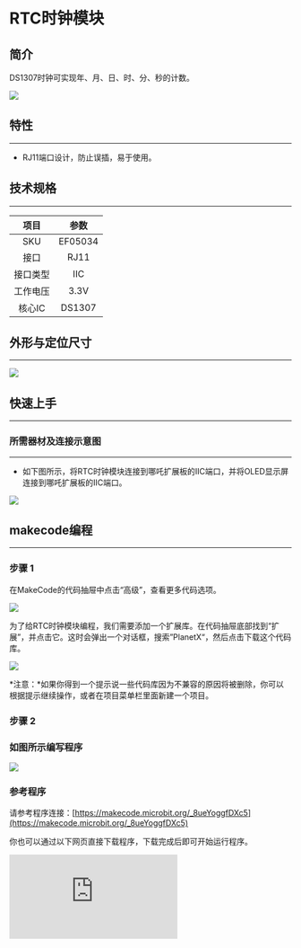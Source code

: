 # RTC时钟模块

## 简介
DS1307时钟可实现年、月、日、时、分、秒的计数。

![](https://wiki-media-ef.oss-cn-hongkong.aliyuncs.com//images/05034_01.png)

## 特性
---
- RJ11端口设计，防止误插，易于使用。
## 技术规格
---

项目 | 参数
:-: | :-:
SKU|EF05034
接口|RJ11
接口类型|IIC
工作电压|3.3V
核心IC|DS1307





## 外形与定位尺寸
---


![](https://wiki-media-ef.oss-cn-hongkong.aliyuncs.com//images/05034_02.png)


## 快速上手
---

### 所需器材及连接示意图
---

- 如下图所示，将RTC时钟模块连接到哪吒扩展板的IIC端口，并将OLED显示屏连接到哪吒扩展板的IIC端口。


![](https://wiki-media-ef.oss-cn-hongkong.aliyuncs.com//images/05034_03.png)



## makecode编程
---

### 步骤 1
在MakeCode的代码抽屉中点击“高级”，查看更多代码选项。

![](https://wiki-media-ef.oss-cn-hongkong.aliyuncs.com//images/05001_04.png)

为了给RTC时钟模块编程，我们需要添加一个扩展库。在代码抽屉底部找到“扩展”，并点击它。这时会弹出一个对话框，搜索”PlanetX“，然后点击下载这个代码库。

![](https://wiki-media-ef.oss-cn-hongkong.aliyuncs.com//images/05001_05.png)

*注意：*如果你得到一个提示说一些代码库因为不兼容的原因将被删除，你可以根据提示继续操作，或者在项目菜单栏里面新建一个项目。
### 步骤 2
### 如图所示编写程序

![](https://wiki-media-ef.oss-cn-hongkong.aliyuncs.com//images/05034_06.png)


### 参考程序
请参考程序连接：[https://makecode.microbit.org/_8ueYoggfDXc5](https://makecode.microbit.org/_8ueYoggfDXc5)

你也可以通过以下网页直接下载程序，下载完成后即可开始运行程序。

<div
    style={{
        position: 'relative',
        paddingBottom: '60%',
        overflow: 'hidden',
    }}
>
    <iframe
        src="https://makecode.microbit.org/_8ueYoggfDXc5"
        frameborder="0"
        sandbox="allow-popups allow-forms allow-scripts allow-same-origin"
        style={{
            position: 'absolute',
            width: '100%',
            height: '100%',
        }}
    />
</div>
---

### 结果
- 通过OLED显示屏显示RTC实时时钟返回的秒数。

## python编程
---


### 步骤 1
为了方便的使用python对行星系列传感进行编程，我们可以使用已经编写好的库[PlanetX_MicroPython]，只需要调用函数并修改参数即可实现对应的功能。

下载压缩包并解压[PlanetX_MicroPython](https://github.com/lionyhw/PlanetX_MicroPython/archive/master.zip)

推荐使用官方平台：[Python editor](https://python.microbit.org/v/2.0)进行编程

![](https://wiki-media-ef.oss-cn-hongkong.aliyuncs.com//images/05001_07.png)

为了给RTC时钟模块编程，我们需要添加ds1307.py这个文件。点击Load/Save，然后点击Show Files（1）下拉菜单，再点击Add file在本地找到下载并解压完成的PlanetX_MicroPython文件夹，从中选择ds1307.py文件添加进来。

![](https://wiki-media-ef.oss-cn-hongkong.aliyuncs.com//images/05001_08.png)
![](https://wiki-media-ef.oss-cn-hongkong.aliyuncs.com//images/05001_09.png)
![](https://wiki-media-ef.oss-cn-hongkong.aliyuncs.com//images/05034_10.png)

### 步骤 2
### 参考程序
```
from microbit import *
from ds1307 import *

ds1307 = DS1307()
ds1307.Second(second=0)
while True:
    display.scroll(ds1307.Second())
```


### 结果
- micro:bit的LED矩阵显示RTC时钟模块返回的秒数。
## 相关案例
---

## 技术文档
---
